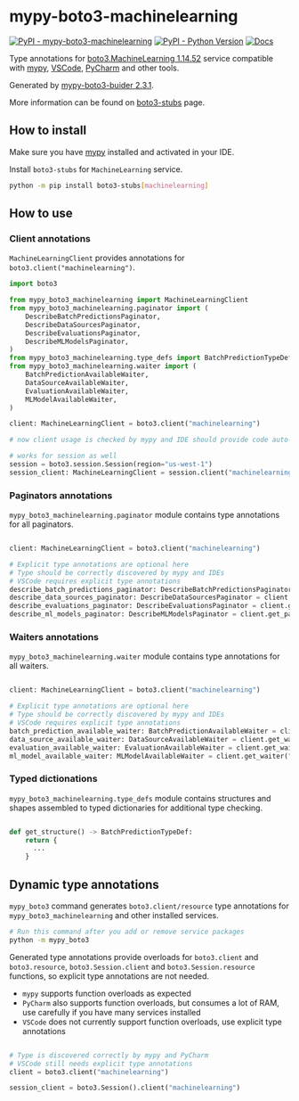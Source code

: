 # mypy-boto3-machinelearning

[![PyPI - mypy-boto3-machinelearning](https://img.shields.io/pypi/v/mypy-boto3-machinelearning.svg?color=blue)](https://pypi.org/project/mypy-boto3-machinelearning)
[![PyPI - Python Version](https://img.shields.io/pypi/pyversions/mypy-boto3-machinelearning.svg?color=blue)](https://pypi.org/project/mypy-boto3-machinelearning)
[![Docs](https://img.shields.io/readthedocs/mypy-boto3-builder.svg?color=blue)](https://mypy-boto3-builder.readthedocs.io/)

Type annotations for
[boto3.MachineLearning 1.14.52](https://boto3.amazonaws.com/v1/documentation/api/1.14.52/reference/services/machinelearning.html#MachineLearning) service
compatible with [mypy](https://github.com/python/mypy), [VSCode](https://code.visualstudio.com/),
[PyCharm](https://www.jetbrains.com/pycharm/) and other tools.

Generated by [mypy-boto3-buider 2.3.1](https://github.com/vemel/mypy_boto3_builder).

More information can be found on [boto3-stubs](https://pypi.org/project/boto3-stubs/) page.

## How to install

Make sure you have [mypy](https://github.com/python/mypy) installed and activated in your IDE.

Install `boto3-stubs` for `MachineLearning` service.

```bash
python -m pip install boto3-stubs[machinelearning]
```

## How to use

### Client annotations

`MachineLearningClient` provides annotations for `boto3.client("machinelearning")`.

```python
import boto3

from mypy_boto3_machinelearning import MachineLearningClient
from mypy_boto3_machinelearning.paginator import (
    DescribeBatchPredictionsPaginator,
    DescribeDataSourcesPaginator,
    DescribeEvaluationsPaginator,
    DescribeMLModelsPaginator,
)
from mypy_boto3_machinelearning.type_defs import BatchPredictionTypeDef, ...
from mypy_boto3_machinelearning.waiter import (
    BatchPredictionAvailableWaiter,
    DataSourceAvailableWaiter,
    EvaluationAvailableWaiter,
    MLModelAvailableWaiter,
)

client: MachineLearningClient = boto3.client("machinelearning")

# now client usage is checked by mypy and IDE should provide code auto-complete

# works for session as well
session = boto3.session.Session(region="us-west-1")
session_client: MachineLearningClient = session.client("machinelearning")
```

### Paginators annotations

`mypy_boto3_machinelearning.paginator` module contains type annotations for all paginators.

```python

client: MachineLearningClient = boto3.client("machinelearning")

# Explicit type annotations are optional here
# Type should be correctly discovered by mypy and IDEs
# VSCode requires explicit type annotations
describe_batch_predictions_paginator: DescribeBatchPredictionsPaginator = client.get_paginator("describe_batch_predictions")
describe_data_sources_paginator: DescribeDataSourcesPaginator = client.get_paginator("describe_data_sources")
describe_evaluations_paginator: DescribeEvaluationsPaginator = client.get_paginator("describe_evaluations")
describe_ml_models_paginator: DescribeMLModelsPaginator = client.get_paginator("describe_ml_models")
```


### Waiters annotations

`mypy_boto3_machinelearning.waiter` module contains type annotations for all waiters.

```python

client: MachineLearningClient = boto3.client("machinelearning")

# Explicit type annotations are optional here
# Type should be correctly discovered by mypy and IDEs
# VSCode requires explicit type annotations
batch_prediction_available_waiter: BatchPredictionAvailableWaiter = client.get_waiter("batch_prediction_available")
data_source_available_waiter: DataSourceAvailableWaiter = client.get_waiter("data_source_available")
evaluation_available_waiter: EvaluationAvailableWaiter = client.get_waiter("evaluation_available")
ml_model_available_waiter: MLModelAvailableWaiter = client.get_waiter("ml_model_available")
```





### Typed dictionations

`mypy_boto3_machinelearning.type_defs` module contains structures and shapes assembled
to typed dictionaries for additional type checking.

```python

def get_structure() -> BatchPredictionTypeDef:
    return {
      ...
    }
```


## Dynamic type annotations

`mypy_boto3` command generates `boto3.client/resource` type annotations for
`mypy_boto3_machinelearning` and other installed services.

```bash
# Run this command after you add or remove service packages
python -m mypy_boto3
```

Generated type annotations provide overloads for `boto3.client` and `boto3.resource`,
`boto3.Session.client` and `boto3.Session.resource` functions,
so explicit type annotations are not needed.

- `mypy` supports function overloads as expected
- `PyCharm` also supports function overloads, but consumes a lot of RAM, use carefully if you have many services installed
- `VSCode` does not currently support function overloads, use explicit type annotations

```python

# Type is discovered correctly by mypy and PyCharm
# VSCode still needs explicit type annotations
client = boto3.client("machinelearning")

session_client = boto3.Session().client("machinelearning")
```
